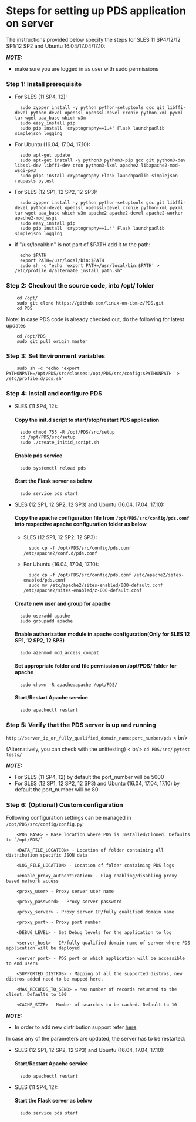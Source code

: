 # Steps for setting up PDS application on server

The instructions provided below specify the steps for SLES 11 SP4/12/12 SP1/12 SP2 and Ubuntu 16.04/17.04/17.10:

_**NOTE:**_
* make sure you are logged in as user with sudo permissions

### Step 1: Install prerequisite

* For SLES (11 SP4, 12):

        sudo zypper install -y python python-setuptools gcc git libffi-devel python-devel openssl openssl-devel cronie python-xml pyxml tar wget aaa_base which w3m
        sudo easy_install pip
        sudo pip install 'cryptography==1.4' Flask launchpadlib simplejson logging

* For Ubuntu (16.04, 17.04, 17.10):

        sudo apt-get update
        sudo apt-get install -y python3 python3-pip gcc git python3-dev libssl-dev libffi-dev cron python3-lxml apache2 libapache2-mod-wsgi-py3
        sudo pips install cryptography Flask launchpadlib simplejson requests pytest

* For SLES (12 SP1, 12 SP2, 12 SP3):

        sudo zypper install -y python python-setuptools gcc git libffi-devel python-devel openssl openssl-devel cronie python-xml pyxml tar wget aaa_base which w3m apache2 apache2-devel apache2-worker apache2-mod_wsgi
        sudo easy_install pip
        sudo pip install 'cryptography==1.4' Flask launchpadlib simplejson logging

* if "/usr/local/bin" is not part of $PATH add it to the path:

        echo $PATH
        export PATH=/usr/local/bin:$PATH
        sudo sh -c "echo 'export PATH=/usr/local/bin:$PATH' > /etc/profile.d/alternate_install_path.sh"

###  Step 2: Checkout the source code, into /opt/ folder

        cd /opt/
        sudo git clone https://github.com/linux-on-ibm-z/PDS.git
        cd PDS

Note: In case PDS code is already checked out, do the following for latest updates

        cd /opt/PDS
        sudo git pull origin master

###  Step 3: Set Environment variables

        sudo sh -c "echo 'export PYTHONPATH=/opt/PDS/src/classes:/opt/PDS/src/config:$PYTHONPATH' > /etc/profile.d/pds.sh"

### Step 4: Install and configure PDS

* SLES (11 SP4, 12):

    #### Copy the init.d script to start/stop/restart PDS application

        sudo chmod 755 -R /opt/PDS/src/setup
        cd /opt/PDS/src/setup
        sudo ./create_initid_script.sh

    #### Enable pds service

        sudo systemctl reload pds

    #### Start the Flask server as below

        sudo service pds start

* SLES (12 SP1, 12 SP2, 12 SP3) and Ubuntu (16.04, 17.04, 17.10):

    #### Copy the apache configuration file from `/opt/PDS/src/config/pds.conf` into respective apache configuration folder as below
    * SLES (12 SP1, 12 SP2, 12 SP3):

            sudo cp -f /opt/PDS/src/config/pds.conf /etc/apache2/conf.d/pds.conf

    * For Ubuntu (16.04, 17.04, 17.10):

            sudo cp -f /opt/PDS/src/config/pds.conf /etc/apache2/sites-enabled/pds.conf
            sudo mv /etc/apache2/sites-enabled/000-default.conf /etc/apache2/sites-enabled/z-000-default.conf

    #### Create new user and group for apache

        sudo useradd apache
        sudo groupadd apache

    #### Enable authorization module in apache configuration(Only for SLES 12 SP1, 12 SP2, 12 SP3)

        sudo a2enmod mod_access_compat

    #### Set appropriate folder and file permission on /opt/PDS/ folder for apache

        sudo chown -R apache:apache /opt/PDS/


    #### Start/Restart Apache service

        sudo apachectl restart

###  Step 5: Verify that the PDS server is up and running

```http://server_ip_or_fully_qualified_domain_name:port_number/pds``` < br/>

(Alternatively, you can check with the unittesting) < br/>
```cd PDS/src/```
```pytest tests/```

_**NOTE:**_ 

* For SLES (11 SP4, 12) by default the port_number will be 5000
* For SLES (12 SP1, 12 SP2, 12 SP3) and Ubuntu (16.04, 17.04, 17.10)  by default the port_number will be 80

###  Step 6: (Optional) Custom configuration
Following configuration settings can be managed in `/opt/PDS/src/config/config.py`:

        <PDS_BASE> - Base location where PDS is Installed/Cloned. Defaults to `/opt/PDS/`

        <DATA_FILE_LOCATION> - Location of folder containing all distribution specific JSON data
        
        <LOG_FILE_LOCATION> - Location of folder containing PDS logs
        
        <enable_proxy_authentication> - Flag enabling/disabling proxy based network access
        
        <proxy_user> - Proxy server user name
        
        <proxy_password> - Proxy server password
        
        <proxy_server> - Proxy server IP/fully qualified domain name
        
        <proxy_port> - Proxy port number
        
        <DEBUG_LEVEL> - Set Debug levels for the application to log
        
        <server_host> - IP/fully qualified domain name of server where PDS application will be deployed
        
        <server_port> - PDS port on which application will be accessible to end users

        <SUPPORTED_DISTROS> - Mapping of all the supported distros, new distros added need to be mapped here.

        <MAX_RECORDS_TO_SEND> = Max number of records returned to the client. Defaults to 100

        <CACHE_SIZE> - Number of searches to be cached. Default to 10

_**NOTE:**_
* In order to add new distribution support refer [here](Adding_new_distros.md)

In case any of the parameters are updated, the server has to be restarted:

* SLES (12 SP1, 12 SP2, 12 SP3) and Ubuntu (16.04, 17.04, 17.10):

    #### Start/Restart Apache service

        sudo apachectl restart

* SLES (11 SP4, 12):

    #### Start the Flask server as below

        sudo service pds start


